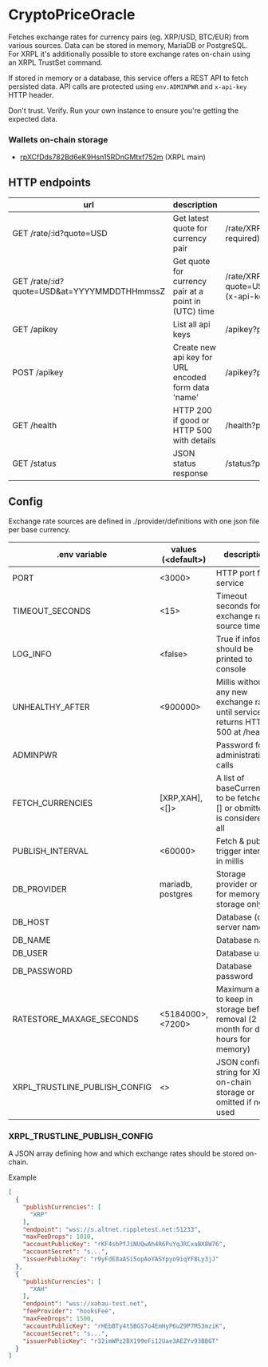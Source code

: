 # CryptoPriceOracle
Fetches exchange rates for currency pairs (eg. XRP/USD, BTC/EUR) from various sources. Data can be stored in memory, MariaDB or PostgreSQL. For XRPL it's additionally possible to store exchange rates on-chain using an XRPL TrustSet command.

If stored in memory or a database, this service offers a REST API to fetch persisted data. API calls are protected using <code>env.ADMINPWR</code> and <code>x-api-key</code> HTTP header.

Don't trust. Verify. Run your own instance to ensure you're getting the expected data.

### Wallets on-chain storage
- [rpXCfDds782Bd6eK9Hsn15RDnGMtxf752m](https://bithomp.com/explorer/rpXCfDds782Bd6eK9Hsn15RDnGMtxf752m) (XRPL main)

## HTTP endpoints
| url                 | description                                                                        | examples                          |
|---------------------|------------------------------------------------------------------------------------|-----------------------------------|
| GET  /rate/:id?quote=USD | Get latest quote for currency pair                                                 | /rate/XRP?quote=USD (x-api-key required) |
| GET  /rate/:id?quote=USD&at=YYYYMMDDTHHmmssZ   | Get quote for currency pair at a point in (UTC) time         | /rate/XRP?quote=USD&at=20231207T073723Z (x-api-key required) |
| GET  /apikey             | List all api keys                                                                  | /apikey?pwr=env.ADMINPWR     |
| POST /apikey             | Create new api key for URL encoded form data 'name'                                | /apikey?pwr=env.ADMINPWR     |
| GET  /health             | HTTP 200 if good or HTTP 500 with details                                          | /health?pwr=env.ADMINPWR     |
| GET  /status             | JSON status response                                                               | /status?pwr=env.ADMINPWR     |

## Config
Exchange rate sources are defined in ./provider/definitions with one json file per base currency.

| .env variable                 | values (\<default>)        | description                                                                        |
|-------------------------------|---------------------------|------------------------------------------------------------------------------------|
| PORT                          | <3000>                    | HTTP port for service                                                              |
| TIMEOUT_SECONDS               | <15>                      | Timeout seconds for exchange rate source timeout                                   |
| LOG_INFO                      | \<false>                   | True if infos should be printed to console                                            |
| UNHEALTHY_AFTER               | <900000>                  | Millis without any new exchange rates until service returns   HTTP 500 at /health                                 |
| ADMINPWR                      |                           | Password for administrative calls                                                  |
| FETCH_CURRENCIES              | [XRP,XAH], <[]>           | A list of baseCurrencies to be fetched. [] or obmitted is considered all                       |
| PUBLISH_INTERVAL              | <60000>                   | Fetch & publish trigger interval in millis                                         |
| DB_PROVIDER                   | mariadb, postgres     | Storage provider or null, for memory storage only                                  |
| DB_HOST                       |                           | Database (db) server name                                                          |
| DB_NAME                       |                           | Database name                                                                      |
| DB_USER                       |                           | Database user                                                                      |
| DB_PASSWORD                   |                           | Database password                                                                  |
| RATESTORE_MAXAGE_SECONDS      | <5184000>, <7200>         | Maximum age to keep in storage before removal (2 month for db, 2 hours for memory) |
| XRPL_TRUSTLINE_PUBLISH_CONFIG | <>                        | JSON config string for XRPL on-chain storage or omitted if not used                       |

### XRPL_TRUSTLINE_PUBLISH_CONFIG
A JSON array defining how and which exchange rates should be stored on-chain.

Example
```json
[
  {
    "publishCurrencies": [
      "XRP"
    ],
    "endpoint": "wss://s.altnet.rippletest.net:51233",
    "maxFeeDrops": 1010,
    "accountPublicKey": "rKF4sbPfJiNUQwAh4R6PuYqJRCxaBX8W76",
    "accountSecret": "s...",
    "issuerPublicKey": "r9yFdE8aASi5opAoYASYpyo9iqYF8Ly3jJ"
  },
  {
    "publishCurrencies": [
      "XAH"
    ],
    "endpoint": "wss://xahau-test.net",
    "feeProvider": "hooksFee",
    "maxFeeDrops": 1500,
    "accountPublicKey": "rHEbBTy4t5BGS7o4EmHyP6uZ9P7M53mziK",
    "accountSecret": "s...",
    "issuerPublicKey": "r32imWPz2BX199eFi12Uae3AEZYv93BBGT"
  }
]
```